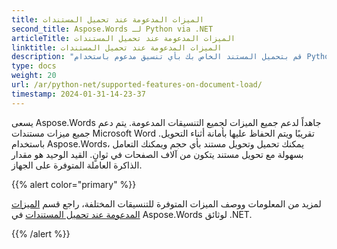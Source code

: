 ```yaml
---
title: الميزات المدعومة عند تحميل المستندات
second_title: Aspose.Words لـ Python via .NET
articleTitle: الميزات المدعومة عند تحميل المستندات
linktitle: الميزات المدعومة عند تحميل المستندات
description: "قم بتحميل المستند الخاص بك بأي تنسيق مدعوم باستخدام Python. استيراد وتحويل وثيقة من أي حجم."
type: docs
weight: 20
url: /ar/python-net/supported-features-on-document-load/
timestamp: 2024-01-31-14-23-37
---
```


يسعى Aspose.Words جاهداً لدعم جميع الميزات لجميع التنسيقات المدعومة. يتم دعم جميع ميزات مستندات Microsoft Word تقريبًا ويتم الحفاظ عليها بأمانة أثناء التحويل. باستخدام Aspose.Words، يمكنك تحميل وتحويل مستند بأي حجم ويمكنك التعامل بسهولة مع تحويل مستند يتكون من آلاف الصفحات في ثوانٍ. القيد الوحيد هو مقدار الذاكرة العاملة المتوفرة على الجهاز.

{{% alert color="primary" %}}

لمزيد من المعلومات ووصف الميزات المتوفرة للتنسيقات المختلفة، راجع قسم [الميزات المدعومة عند تحميل المستندات](/words/ar/net/supported-features-on-document-load/) في Aspose.Words لوثائق .NET.

{{% /alert %}}
